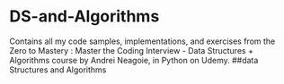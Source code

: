 # DS-and-Algorithms
Contains all my code samples, implementations, and exercises from the Zero to Mastery : Master the Coding Interview - Data Structures + Algorithms course by Andrei Neagoie, in Python on Udemy.
##data Structures and Algorithms
